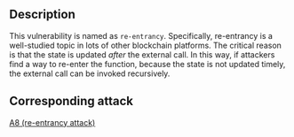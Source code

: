 ## Description

This vulnerability is named as `re-entrancy`. Specifically, re-entrancy is a well-studied topic in lots of other blockchain platforms. The critical reason is that the state is updated *after* the external call. In this way, if attackers find a way to re-enter the function, because the state is not updated timely, the external call can be invoked recursively.

## Corresponding attack

[A8 (re-entrancy attack)](../attacks/a8.md)